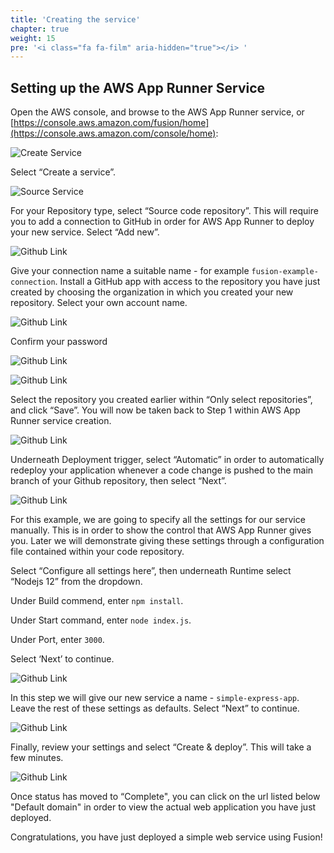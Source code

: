 ```yaml
---
title: 'Creating the service'
chapter: true
weight: 15
pre: '<i class="fa fa-film" aria-hidden="true"></i> '
---
```


## Setting up the AWS App Runner Service

Open the AWS console, and browse to the AWS App Runner service, or [https://console.aws.amazon.com/fusion/home](https://console.aws.amazon.com/console/home):

![Create Service](/images/service-create-service.png)

Select “Create a service”.

![Source Service](/images/service-source.png)

For your Repository type, select “Source code repository”. This will require you to add a connection to GitHub in order for AWS App Runner to deploy your new service. Select “Add new”.

![Github Link](/images/service-link-github1.png)

Give your connection name a suitable name - for example `fusion-example-connection`. Install a GitHub app with access to the repository you have just created by choosing the organization in which you created your new repository. Select your own account name.

![Github Link](/images/service-link-github2.png)

Confirm your password

![Github Link](/images/service-link-github3.png)

![Github Link](/images/service-link-github4.png)

Select the repository you created earlier within “Only select repositories”, and click “Save”. You will now be taken back to Step 1 within AWS App Runner service creation.

![Github Link](/images/service-deployment1.png)

Underneath Deployment trigger, select “Automatic” in order to automatically redeploy your application whenever a code change is pushed to the main branch of your Github repository, then select “Next”.

![Github Link](/images/service-deployment2.png)

For this example, we are going to specify all the settings for our service manually. This is in order to show the control that AWS App Runner gives you. Later we will demonstrate giving these settings through a configuration file contained within your code repository.

Select “Configure all settings here”, then underneath Runtime select “Nodejs 12” from the dropdown.

Under Build commend, enter `npm install`.

Under Start command, enter `node index.js`.

Under Port, enter `3000`.

Select ‘Next’ to continue.

![Github Link](/images/service-deployment3.png)

In this step we will give our new service a name - `simple-express-app`. Leave the rest of these settings as defaults. Select “Next” to continue.

![Github Link](/images/service-deployment4.png)

Finally, review your settings and select “Create & deploy”. This will take a few minutes.

![Github Link](/images/service-creating.png)

Once status has moved to “Complete", you can click on the url listed below "Default domain" in order to view the actual web application you have just deployed.

Congratulations, you have just deployed a simple web service using Fusion!
